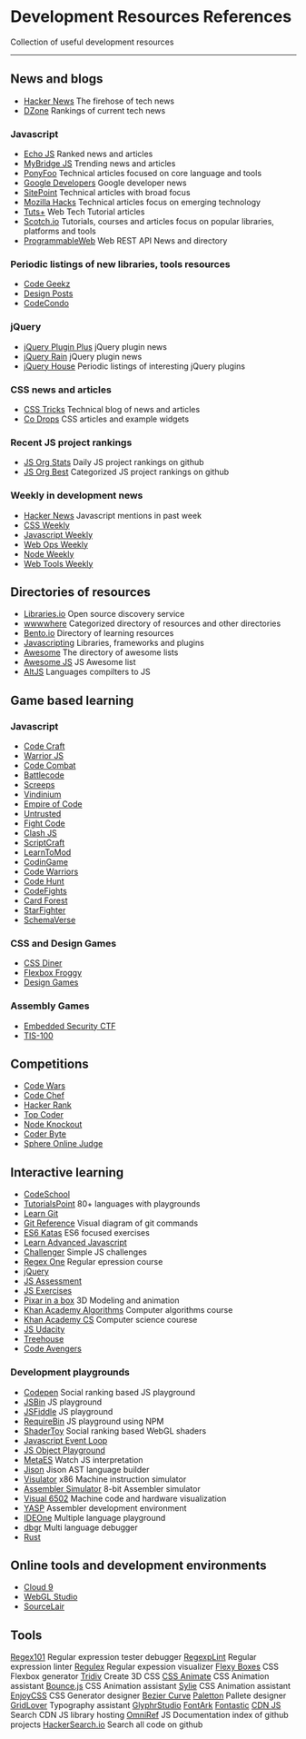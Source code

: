 # Development Resources References
Collection of useful development resources

----

## News and blogs
* [Hacker News](https://news.ycombinator.com/news) The firehose of tech news
* [DZone](https://dzone.com/links) Rankings of current tech news

### Javascript
* [Echo JS](http://www.echojs.com) Ranked news and articles
* [MyBridge JS](http://www.mybridge.co/skills/javascript) Trending news and articles
* [PonyFoo](http://ponyfoo.com/) Technical articles focused on core language and tools
* [Google Developers](https://developers.google.com/web/updates/) Google developer news
* [SitePoint](http://www.sitepoint.com/) Technical articles with broad focus
* [Mozilla Hacks](https://hacks.mozilla.org/articles/) Technical articles focus on emerging technology
* [Tuts+](http://code.tutsplus.com/) Web Tech Tutorial articles
* [Scotch.io](http://scotch.io/) Tutorials, courses and articles focus on popular libraries, platforms and tools
* [ProgrammableWeb](http://www.programmableweb.com/) Web REST API News and directory

### Periodic listings of new libraries, tools resources
* [Code Geekz](http://codegeekz.com/)
* [Design Posts](http://designposts.net/)
* [CodeCondo](http://codecondo.com/)

### jQuery
* [jQuery Plugin Plus](http://jquerypluginplus.com/) jQuery plugin news
* [jQuery Rain](http://www.jqueryrain.com/) jQuery plugin news
* [jQuery House](http://jqueryhouse.com/) Periodic listings of interesting jQuery plugins

### CSS news and articles
* [CSS Tricks](https://css-tricks.com/) Technical blog of news and articles
* [Co Drops](http://tympanus.net/codrops/) CSS articles and example widgets

### Recent JS project rankings
* [JS Org Stats](http://stats.js.org/) Daily JS project rankings on github
* [JS Org Best](http://bestof.js.org/#/home) Categorized JS project rankings on github

### Weekly in development news
* [Hacker News](https://hn.algolia.com/?query=javascript&sort=byPopularity&prefix&page=0&dateRange=pastWeek&type=story) Javascript mentions in past week
* [CSS Weekly](http://css-weekly.com/archives/)
* [Javascript Weekly](http://javascriptweekly.com/latest)
* [Web Ops Weekly](http://webopsweekly.com/latest)
* [Node Weekly](http://nodeweekly.com/latest)
* [Web Tools Weekly](http://webtoolsweekly.com/#archive)

## Directories of resources
* [Libraries.io](https://libraries.io/) Open source discovery service
* [wwwwhere](http://wwwhere.io/) Categorized directory of resources and other directories
* [Bento.io](https://www.bento.io/) Directory of learning resources
* [Javascripting](http://www.javascripting.com/) Libraries, frameworks and plugins
* [Awesome](https://github.com/sindresorhus/awesome) The directory of awesome lists
* [Awesome JS](https://github.com/sorrycc/awesome-javascript) JS Awesome list
* [AltJS](http://smurfpandey.github.io/altjs/) Languages compilters to JS

## Game based learning

### Javascript
* [Code Craft](http://www.codecraftgame.org/)
* [Warrior JS](https://github.com/olistic/warriorjs)
* [Code Combat](http://codecombat.com/)
* [Battlecode](http://www.battlecode.org/)
* [Screeps](https://screeps.com/)
* [Vindinium](http://vindinium.org/)
* [Empire of Code](https://empireofcode.com/#/)
* [Untrusted](http://alexnisnevich.github.io/untrusted/)
* [Fight Code](http://fightcodegame.com/)
* [Clash JS](http://javierbyte.github.io/clashjs/)
* [ScriptCraft](https://github.com/walterhiggins/ScriptCraft/blob/master/docs/YoungPersonsGuideToProgrammingMinecraft.md#the-young-persons-guide-to-programming-in-minecraft)
* [LearnToMod](http://www.learntomod.com/)
* [CodinGame](https://www.codingame.com/start)
* [Code Warriors](http://www.kuatostudios.com/games/hakitzu-elite/)
* [Code Hunt](https://www.codehunt.com/)
* [CodeFights](https://codefights.com/)
* [Card Forest](http://www.cardforest.com/)
* [StarFighter](http://www.starfighters.io/)
* [SchemaVerse](https://schemaverse.com/)

### CSS and Design Games
* [CSS Diner](http://flukeout.github.io/)
* [Flexbox Froggy](http://flexboxfroggy.com/)
* [Design Games](http://graphism.fr/games/)

### Assembly Games
* [Embedded Security CTF](https://microcorruption.com/login)
* [TIS-100](http://store.steampowered.com/app/370360)

## Competitions
* [Code Wars](http://www.codewars.com/)
* [Code Chef](https://www.codechef.com/)
* [Hacker Rank](https://www.hackerrank.com/)
* [Top Coder](https://www.topcoder.com/)
* [Node Knockout](http://nodeknockout.com/)
* [Coder Byte](http://coderbyte.com/)
* [Sphere Online Judge](http://www.spoj.com/)

## Interactive learning
* [CodeSchool](https://www.codeschool.com/)
* [TutorialsPoint](http://www.tutorialspoint.com/codingground.htm) 80+ languages with playgrounds
* [Learn Git](https://try.github.io/levels/1/challenges/1)
* [Git Reference](http://www.ndpsoftware.com/git-cheatsheet.html) Visual diagram of git commands
* [ES6 Katas](http://es6katas.org/) ES6 focused exercises
* [Learn Advanced Javascript](http://ejohn.org/apps/learn/)
* [Challenger](http://rileyjshaw.com/challenger/) Simple JS challenges
* [Regex One](http://regexone.com/lesson/introduction_abcs) Regular epression course
* [jQuery](http://try.jquery.com/)
* [JS Assessment](https://github.com/rmurphey/js-assessment)
* [JS Exercises](https://github.com/kolodny/exercises)
* [Pixar in a box](https://www.khanacademy.org/partner-content/pixar) 3D Modeling and animation
* [Khan Academy Algorithms](https://www.khanacademy.org/computing/computer-science/algorithms) Computer algorithms course
* [Khan Academy CS](https://www.khanacademy.org/computing/computer-science) Computer science courese
* [JS Udacity](https://www.udacity.com/courses/all?technology=javascript)
* [Treehouse](https://teamtreehouse.com/library/topic:javascript)
* [Code Avengers](https://www.codeavengers.com/#parent)

### Development playgrounds
* [Codepen](http://codepen.io/) Social ranking based JS playground
* [JSBin](http://jsbin.com) JS playground
* [JSFiddle](https://jsfiddle.net/) JS playground
* [RequireBin](http://requirebin.com/) JS playground using NPM
* [ShaderToy](https://www.shadertoy.com/) Social ranking based WebGL shaders
* [Javascript Event Loop](http://latentflip.com/loupe/)
* [JS Object Playground](http://www.objectplayground.com/)
* [MetaES](http://metaes.org/) Watch JS interpretation
* [Jison](http://nolanlawson.github.io/jison-debugger/) Jison AST language builder
* [Visulator](https://github.com/thlorenz/visulator) x86 Machine instruction simulator
* [Assembler Simulator](http://schweigi.github.io/assembler-simulator/) 8-bit Assembler simulator
* [Visual 6502](http://www.visual6502.org/JSSim/index.html) Machine code and hardware visualization
* [YASP](http://yasp.me/) Assembler development environment
* [IDEOne](http://ideone.com/) Multiple language playground
* [dbgr](https://dbgr.cc/) Multi language debugger
* [Rust](https://play.rust-lang.org/)

## Online tools and development environments
* [Cloud 9](https://c9.io/)
* [WebGL Studio](http://webglstudio.org/)
* [SourceLair](https://www.sourcelair.com/home)

## Tools
[Regex101](https://regex101.com/) Regular expression tester debugger
[RegexpLint](http://regexp.quaxio.com/) Regular expression linter
[Regulex](https://jex.im/regulex) Regular expession visualizer
[Flexy Boxes](http://the-echoplex.net/flexyboxes/) CSS Flexbox generator
[Tridiv](http://tridiv.com) Create 3D CSS
[CSS Animate](http://cssanimate.com/) CSS Animation assistant
[Bounce.js](http://bouncejs.com) CSS Animation assistant
[Sylie](http://jeremyckahn.github.io/stylie/) CSS Animation assistant
[EnjoyCSS](http://enjoycss.com/) CSS Generator designer
[Bezier Curve](http://cubic-bezier.com)
[Paletton](http://paletton.com/) Pallete designer
[GridLover](http://www.gridlover.net/) Typography assistant
[GlyphrStudio](http://glyphrstudio.com/)
[FontArk](http://fontark.net/farkwp/)
[Fontastic](http://fontastic.me/)
[CDN JS](https://cdnjs.com) Search CDN JS library hosting
[OmniRef](https://www.omniref.com/js) JS Documentation index of github projects
[HackerSearch.io](http://hackersearch.io/) Search all code on github
